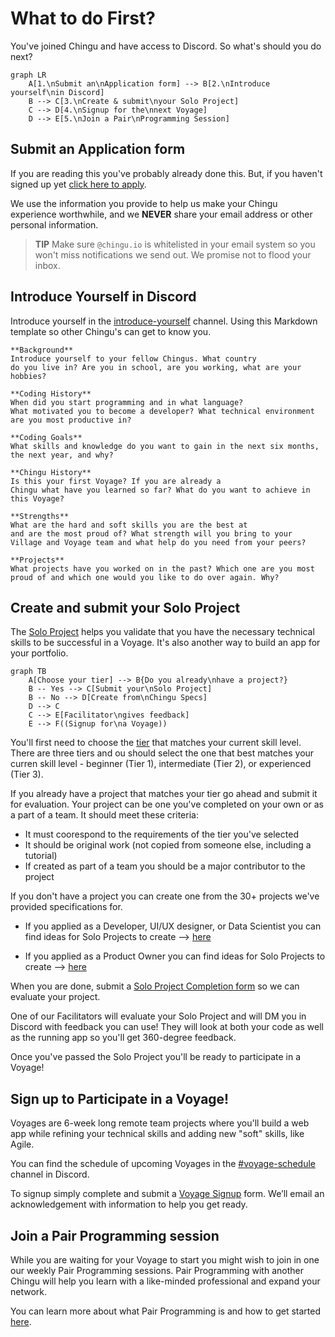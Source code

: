 # What to do First?

You've joined Chingu and have access to Discord. So what's should you do next?

```mermaid
graph LR
    A[1.\nSubmit an\nApplication form] --> B[2.\nIntroduce yourself\nin Discord]
    B --> C[3.\nCreate & submit\nyour Solo Project]
    C --> D[4.\nSignup for the\nnext Voyage]
    D --> E[5.\nJoin a Pair\nProgramming Session]
```

## Submit an Application form

If you are reading this you've probably already done this. But, if you haven't
signed up yet [click here to apply](https://forms.gle/irXhGqgqrRx94mrA9).
    
We use the information you provide to help us make your Chingu experience worthwhile, and we **NEVER** share your email address or other personal information.  

> **TIP** Make sure `@chingu.io` is whitelisted in your email system so you won't miss notifications we send out. We promise not to flood your inbox.

    
## Introduce Yourself in Discord

Introduce yourself in the [introduce-yourself](https://discord.com/channels/330284646283608064/553103063649353738) channel. Using this Markdown template so other Chingu's 
can get to know you.
    
```
**Background** 
Introduce yourself to your fellow Chingus. What country 
do you live in? Are you in school, are you working, what are your 
hobbies?

**Coding History** 
When did you start programming and in what language?
What motivated you to become a developer? What technical environment
are you most productive in?

**Coding Goals** 
What skills and knowledge do you want to gain in the next six months,
the next year, and why?

**Chingu History** 
Is this your first Voyage? If you are already a 
Chingu what have you learned so far? What do you want to achieve in 
this Voyage?

**Strengths** 
What are the hard and soft skills you are the best at 
and are the most proud of? What strength will you bring to your 
Village and Voyage team and what help do you need from your peers?

**Projects** 
What projects have you worked on in the past? Which one are you most 
proud of and which one would you like to do over again. Why?
```

## Create and submit your Solo Project

The [Solo Project](../guides/soloproject.md) helps you validate that you have 
the necessary technical skills to be successful in a Voyage. It's also another 
way to build an app for your portfolio.
```mermaid
graph TB
    A[Choose your tier] --> B{Do you already\nhave a project?}
    B -- Yes --> C[Submit your\nSolo Project]
    B -- No --> D[Create from\nChingu Specs]
    D --> C
    C --> E[Facilitator\ngives feedback]
    E --> F((Signup for\na Voyage))
```
    
You'll first need to choose the [tier](https://www.notion.so/Solo-Projects-2a41ff900cc24a72a919f0eb5e79c42b?pvs=21) that matches your 
current skill level. There are three tiers and ou should select the one that 
best matches your curren skill level - beginner (Tier 1), 
intermediate (Tier 2), or experienced (Tier 3). 
    
If you already have a project that matches your tier 
go ahead and submit it for evaluation. Your project can be one you've completed 
on your own or as a part of a team. It should meet these criteria:
    
- It must coorespond to the requirements of the tier you've selected
- It should be original work (not copied from someone else, including a tutorial)
- If created as part of a team you should be a major contributor to the project

If you don't have a project you can create one from the 30+ projects we've
provided specifications for.
    
- If you applied as a Developer, UI/UX designer, or Data Scientist you can find 
ideas for Solo Projects to create —> [here](https://www.notion.so/4efdd43df321489d9bf4e73cbc4e66cb?pvs=21)

- If you applied as a Product Owner you can find ideas for Solo Projects to create —> [here](https://www.notion.so/45b5f1e7967f4919aea77a7c09fa5172?pvs=21)
    
When you are done, submit a [Solo Project Completion form](https://docs.chingu.io/voyage/soloproj/submit) so we can evaluate your project.
    
One of our Facilitators will evaluate your Solo Project and will DM you in 
Discord with feedback you can use! They will look at both your code as well 
as the running app so you'll get 360-degree feedback.

Once you've passed the Solo Project you'll be ready to participate in a Voyage!
    

## Sign up to Participate in a Voyage!

Voyages are 6-week long remote team projects where you'll build a web app
while refining your technical skills and adding new "soft" skills, like Agile.

You can find the schedule of upcoming Voyages in the 
[#voyage-schedule](https://discord.com/channels/330284646283608064/913775964138393611) 
channel in Discord. 
    
To signup simply complete and submit a [Voyage Signup](https://forms.gle/QGLbjKubYVfmSLMJ7) form. We’ll email an acknowledgement with information to help you get ready.
    

## Join a Pair Programming session

While you are waiting for your Voyage to start you might wish to join in one
our weekly Pair Programming sessions. Pair Programming with another Chingu will
help you learn with a like-minded professional and expand your network.

You can learn more about what Pair Programming is and how to get started
[here](../guides/pairprog.md).